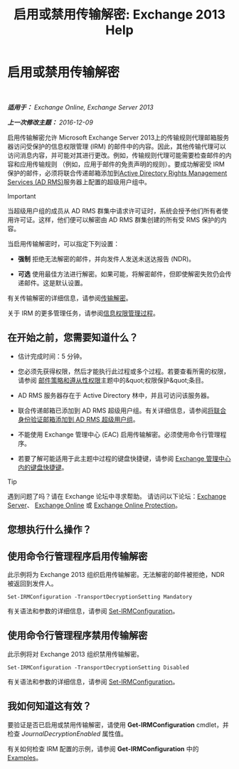 ﻿---
title: '启用或禁用传输解密: Exchange 2013 Help'
TOCTitle: 启用或禁用传输解密
ms:assetid: 4663f54e-dd0a-4a42-983e-8765e2adc412
ms:mtpsurl: https://technet.microsoft.com/zh-cn/library/Dd638126(v=EXCHG.150)
ms:contentKeyID: 50490406
ms.date: 05/21/2018
mtps_version: v=EXCHG.150
ms.translationtype: MT
---

# 启用或禁用传输解密

 

_**适用于：** Exchange Online, Exchange Server 2013_

_**上一次修改主题：** 2016-12-09_

启用传输解密允许 Microsoft Exchange Server 2013上的传输规则代理邮箱服务器访问受保护的信息权限管理 (IRM) 的邮件中的内容。因此，其他传输代理可以访问消息内容，并可能对其进行更改。例如，传输规则代理可能需要检查邮件的内容和应用传输规则 （例如，应用于邮件的免责声明的规则）。要成功解密受 IRM 保护的邮件，必须将联合传递邮箱添加到[Active Directory Rights Management Services (AD RMS)](https://technet.microsoft.com/en-us/library/hh831364.aspx)服务器上配置的超级用户组中。

> [!IMPORTANT]  
> 当超级用户组的成员从 AD RMS 群集中请求许可证时，系统会授予他们所有者使用许可证。这样，他们便可以解密由 AD RMS 群集创建的所有受 RMS 保护的内容。


当启用传输解密时，可以指定下列设置：

  - **强制** 拒绝无法解密的邮件，并向发件人发送未送达报告 (NDR)。

  - **可选** 使用最佳方法进行解密。如果可能，将解密邮件，但即使解密失败仍会传递邮件。这是默认设置。

有关传输解密的详细信息，请参阅[传输解密](transport-decryption-exchange-2013-help.md)。

关于 IRM 的更多管理任务，请参阅[信息权限管理过程](information-rights-management-procedures-exchange-2013-help.md)。

## 在开始之前，您需要知道什么？

  - 估计完成时间：5 分钟。

  - 您必须先获得权限，然后才能执行此过程或多个过程。若要查看所需的权限，请参阅 [邮件策略和遵从性权限](messaging-policy-and-compliance-permissions-exchange-2013-help.md)主题中的\&quot;权限保护\&quot;条目。

  - AD RMS 服务器存在于 Active Directory 林中，并且可访问该服务器。

  - 联合传递邮箱已添加到 AD RMS 超级用户组。有关详细信息，请参阅[将联合身份验证邮箱添加到 AD RMS 超级用户组](add-the-federation-mailbox-to-the-ad-rms-super-users-group-exchange-2013-help.md)。

  - 不能使用 Exchange 管理中心 (EAC) 启用传输解密。必须使用命令行管理程序。

  - 若要了解可能适用于此主题中过程的键盘快捷键，请参阅 [Exchange 管理中心内的键盘快捷键](keyboard-shortcuts-in-the-exchange-admin-center-exchange-online-protection-help.md)。

> [!TIP]  
> 遇到问题了吗？请在 Exchange 论坛中寻求帮助。 请访问以下论坛：<a href="https://go.microsoft.com/fwlink/p/?linkid=60612">Exchange Server</a>、 <a href="https://go.microsoft.com/fwlink/p/?linkid=267542">Exchange Online</a> 或 <a href="https://go.microsoft.com/fwlink/p/?linkid=285351">Exchange Online Protection</a>。


## 您想执行什么操作？

## 使用命令行管理程序启用传输解密

此示例将为 Exchange 2013 组织启用传输解密。无法解密的邮件被拒绝，NDR 被返回到发件人。

    Set-IRMConfiguration -TransportDecryptionSetting Mandatory

有关语法和参数的详细信息，请参阅 [Set-IRMConfiguration](https://technet.microsoft.com/zh-cn/library/dd979792\(v=exchg.150\))。

## 使用命令行管理程序禁用传输解密

此示例将对 Exchange 2013 组织禁用传输解密。

    Set-IRMConfiguration -TransportDecryptionSetting Disabled

有关语法和参数的详细信息，请参阅 [Set-IRMConfiguration](https://technet.microsoft.com/zh-cn/library/dd979792\(v=exchg.150\))。

## 我如何知道这有效？

要验证是否已启用或禁用传输解密，请使用 **Get-IRMConfiguration** cmdlet，并检查 *JournalDecryptionEnabled* 属性值。

有关如何检查 IRM 配置的示例，请参阅 **Get-IRMConfiguration** 中的[Examples](https://technet.microsoft.com/zh-cn/e1821219-fe18-4642-a9c2-58eb0aadd61a\(exchg.150\)#examples)。

